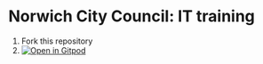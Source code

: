 # Norwich City Council: IT training

1. Fork this repository
2. [![Open in Gitpod](https://gitpod.io/button/open-in-gitpod.svg)](https://gitpod.io/new)
